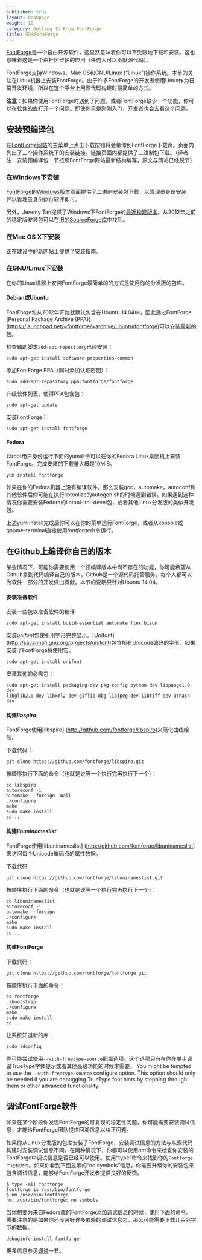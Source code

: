 ```yaml
---
published: true
layout: bookpage
weight: 10
category: Getting To Know FontForge
title: 安装FontForge
---
```


[FontForge]是一个自由开源软件，这显然意味着你可以不受限地下载和安装。这也意味着这是一个由社区维护的应用（任何人可以贡献源代码）。

FontForge支持Windows，Mac OS和GNU/Linux (“Linux”)操作系统。本节的关注在Linux机器上安装FontForge。由于许多FontForge的开发者使用Linux作为日常开发环境，所以在这个平台上用源代码构建时最简单的方式。

<p class="note"><b>注意：</b>如果你使用FontForge时遇到了问题，或者FontForge缺少一个功能，你可以在<a href="https://github.com/fontforge/fontforge">软件的库</a>打开一个问题。即使你只是刚刚入门，开发者也会去看这个问题。</p>


## 安装预编译包

在[FontForge网站][FontForge]的主菜单上点击下载按钮将会带你到FontForge下载页。页面内列出了三个操作系统下的安装链接。链接页面内都提供了二进制包下载。（译者注：安装预编译包一节按照FontForge网站最新结构编写，原文与网站已经脱节）

### 在Windows下安装

[FontForge的Windows版本][FontForge Windows Edition]页面提供了二进制安装包下载，以管理员身份安装，并以管理员身份运行软件即可。

另外，Jeremy Tan提供了Windows下FontForge的[最近构建版本](http://sourceforge.net/projects/fontforgebuilds/)。从2012年之前的稳定版安装包可以在[旧的SourceForge库](http://sourceforge.net/projects/fontforge/files/fontforge-executables/)中找到。

### 在Mac OS X下安装

正在建设中的新网站上提供了[安装指南](http://fontforge.github.io/en-US/downloads/mac/)。

### 在GNU/Linux下安装

在你的Linux机器上安装FontForge最简单的的方式是使用你的分发版的包库。

#### Debian或Ubuntu

FontForge包从2012年开始就默认包含在Ubuntu 14.04中，因此通过FontForge [Personal Package Archive (PPA)] (https://launchpad.net/~fontforge/+archive/ubuntu/fontforge)可以安装最新的包。

检查辅助脚本`add-apt-repository`已经安装：
    
```
sudo apt-get install software-properties-common
```

添加FontForge PPA（同时添加认证密钥）：
    
```
sudo add-apt-repository ppa:fontforge/fontforge
```

升级软件列表，使得PPA包含包：
    
```
sudo apt-get update
```

安装FontForge：
    
```
sudo apt-get install fontforge
```

#### Fedora

以root用户身份运行下面的yum命令可以在你的Fedora Linux桌面机上安装FontForge。完成安装的下载量大概是10MiB。

```
yum install fontforge
```

如果在你的Fedora机器上没有编译软件，那么安装gcc，automake，autoconf和其他软件后你可能在执行libtoolize的autogen.sh的时候遇到错误。如果遇到这种情况你需要安装Fedora的libtool-ltdl-devel包，或者其他Linux分发版的类似开发包。

上述yum install完成后你可以在你的菜单运行FontForge，或者从konsole或gnome-terminal直接使用*fontforge*命令运行。

## 在Github上编译你自己的版本

某些情况下，可能你需要使用一个预编译版本中尚不存在的功能，你可能希望从Github拿到代码编译自己的版本。Github是一个源代码托管服务，每个人都可以为软件一部分的开发做出贡献。本节的说明只针对Ubuntu 14.04。

#### 安装准备软件

安装一些包以准备软件的编译

```
sudo apt-get install build-essential automake flex bison
```

安装*unifont*包使引用字形完整显示。[Unifont] (http://savannah.gnu.org/projects/unifont)包含所有Unicode编码的字形，如果安装了FontForge将使用它。

```
sudo apt-get install unifont
```

安装其他的必需包： 

```
sudo apt-get install packaging-dev pkg-config python-dev libpango1.0-dev
libglib2.0-dev libxml2-dev giflib-dbg libjpeg-dev libtiff-dev uthash-dev
```

#### 构建*libspiro*

FontForge使用[libspiro] (http://github.com/fontforge/libspiro)来简化曲线绘制。

下载代码：

```
git clone https://github.com/fontforge/libspiro.git
```

按顺序执行下面的命令（也就是说等一个执行完再执行下一个）：

```
cd libspiro
autoreconf -i
automake --foreign -Wall
./configure
make
sudo make install
cd ..
```

#### 构建*libuninameslist*

FontForge使用[libuninameslist] (http://github.com/fontforge/libuninameslist)来访问每个Unicode编码点的属性数据。

下载代码：

```
git clone https://github.com/fontforge/libuninameslist.git
```


按顺序执行下面的命令（也就是说等一个执行完再执行下一个）：

```
cd libuninameslist
autoreconf -i
automake --foreign
./configure
make
sudo make install
cd ..
```

#### 构建FontForge

下载代码：

```
git clone https://github.com/fontforge/fontforge.git
```

按顺序执行下面的命令：

```
cd fontforge
./bootstrap
./configure
make
sudo make install
cd ..
```

让系统知道新的库：
    
```
sudo ldconfig
```

你可能尝试使用`--with-freetype-source`配置选项。这个选项只有在你在单步调试TrueType字体提示或者其他高级功能的时候才需要。
You might be tempted to use the `--with-freetype-source` configure option. This option should only
be needed if you are debugging TrueType font hints by stepping through them or other advanced
functionality.


## 调试FontForge软件

如果在某个阶段你发现FontForge的可复现的稳定性问题，你可能需要安装调试信息，才能给FontForge团队提供回溯信息以纠正问题。

如果你从Linux分发版的包库安装了FontForge，安装调试信息的方法与从源代码构建时安装调试信息不同。在两种情况下，你都可以使用*nm*命令来检查你安装的FontForge中调试信息是否已经可以使用。使用“type”命令来找到你的`Fontforge二进制文件`。如果你看到下面显示的“no symbols”信息，你需要升级你的安装包来包含调试信息，能够给FontForge开发者提供良好的反馈。

```
$ type -all fontforge
fontforge is /usr/bin/fontforge
$ nm /usr/bin/fontforge
nm: /usr/bin/fontforge: no symbols
```

当你想要为来自Fedora库的FontForge添加调试信息的时候，使用下面的命令。需要注意的是如果你还没装好许多依赖的调试信息包，那么可能需要下载几百兆字节的数据。

```
debuginfo-install fontforge
```

更多信息参见[调试][Debugging]一节。


[FontForge]: http://fontforge.github.io/
[Debugging]: When_Things_Go_Wrong_With_Fontforge_Itself.html
[FontForge Windows Edition]: http://fontforge.github.io/en-US/downloads/windows/
